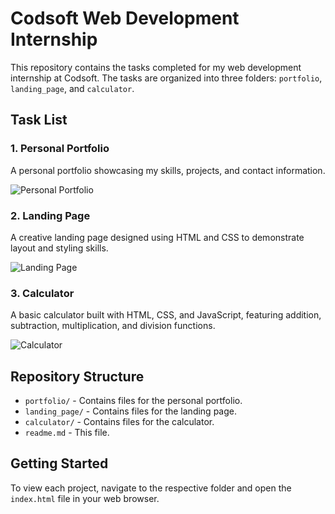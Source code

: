 # Codsoft Web Development Internship

This repository contains the tasks completed for my web development internship at Codsoft. The tasks are organized into three folders: `portfolio`, `landing_page`, and `calculator`.

## Task List

### 1. Personal Portfolio

A personal portfolio showcasing my skills, projects, and contact information.

![Personal Portfolio](portfolio/screenshot.png)

### 2. Landing Page

A creative landing page designed using HTML and CSS to demonstrate layout and styling skills.

![Landing Page](landing_page/screenshot.png)

### 3. Calculator

A basic calculator built with HTML, CSS, and JavaScript, featuring addition, subtraction, multiplication, and division functions.

![Calculator](calculator/screenshot.png)

## Repository Structure

- `portfolio/` - Contains files for the personal portfolio.
- `landing_page/` - Contains files for the landing page.
- `calculator/` - Contains files for the calculator.
- `readme.md` - This file.

## Getting Started

To view each project, navigate to the respective folder and open the `index.html` file in your web browser.
